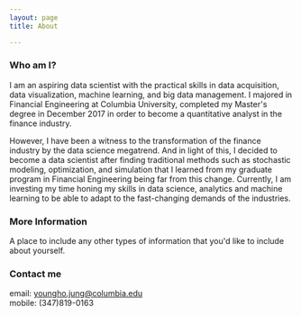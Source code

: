 ```yaml
---
layout: page
title: About

---
```


### Who am I?

I am an aspiring data scientist with the practical skills in data acquisition, data visualization, machine learning, and big data management. I majored in Financial Engineering at Columbia University, completed my Master's degree in December 2017 in order to become a quantitative analyst in the finance industry. 

However, I have been a witness to the transformation of the finance industry by the data science megatrend. And in light of this, I decided to become a data scientist after finding traditional methods such as stochastic modeling, optimization, and simulation that I learned from my graduate program in Financial Engineering being far from this change. Currently, I am investing my time honing my skills in data science, analytics and machine learning to be able to adapt to the fast-changing demands of the industries.

### More Information

A place to include any other types of information that you'd like to include about yourself.

### Contact me

email: [youngho.jung@columbia.edu](mailto:youngho.jung@columbia.edu)  
mobile: (347)819-0163

